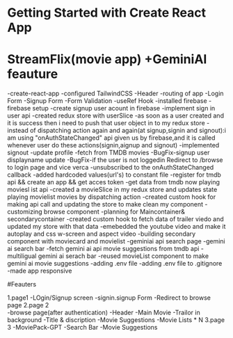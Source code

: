 # Getting Started with Create React App

# StreamFlix(movie app) +GeminiAI feauture

-create-react-app
-configured TailwindCSS
-Header
-routing of app
-Login Form
-Signup Form
-Form Validation
-useRef Hook
-installed firebase
-firebase setup
-create signup user acount in firebase
-implement sign in user api
-created redux store with userSlice
-as soon as a user created and it is success then i need to push that user object in to my redux store
-instead of dispatching action again and again(at signup,signin and signout):i am using "onAuthStateChanged"
api given us by firebase,and it is called whenever user do these actions(signin,aignup and signout)
-implemented signout
-update profile
-fetch from TMDB movies
-BugFix-signup user displayname update
-BugFix-if the user is not loggedin Redirect to /browse to login page and vice verca
-unsubscribed to the onAuthStateChanged callback
-added hardcoded values(url's) to constant file
-register for tmdb api && create an app && get acces token
-get data from tmdb now playing moviesl ist api
-created a movieSlice in my redux store and updates state playing movielist movies by dispatching action
-created custom hook for making api call and updating the store to make clean my component
-customizing browse component
-planning for Maincontainer& secondarycontainer
-created custom hook to fetch data of trailer viedo and updated my store with that data
-emebedded the youtube video and make it autoplay and css w-screen and aspect video
-building secondary component with moviecard and movielist
-geminiai api search page
-gemini ai search bar
-fetch gemini ai api movie suggestions from tmdb api
-multiligual gemini ai serach bar
-reused movieList component to make gemini ai movie suggestions
-adding .env file
-adding .env file to .gitignore
-made app responsive

#Feauters

1.page1
-LOgin/Signup screen
-signin.signup Form
-Redirect to browse page
2.page 2  
-browse page(after authentication)
-Header
-Main Movie
-Trailor in background
-Title & discription
-Movie Suggestions
-Movie Lists \* N
3.page 3
-MoviePack-GPT
-Search Bar
-Movie Suggestions
